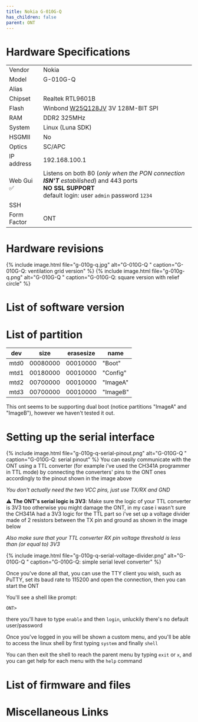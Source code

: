 ```yaml
---
title: Nokia G-010G-Q
has_children: false
parent: ONT
---
```


# Hardware Specifications

|          |               |
|-------------|-------------------------------------------------|
| Vendor   | Nokia        |
| Model    | G-010G-Q      |
| Alias | |
| Chipset  | Realtek RTL9601B |
| Flash | Winbond <a href="https://www.winbond.com/resource-files/w25q128jv%20revf%2003272018%20plus.pdf">W25Q128JV</a> 3V 128M-BIT SPI |
| RAM | DDR2 325MHz  |
| System | Linux (Luna SDK)  |
| HSGMII | No |
| Optics | SC/APC |
| IP address | 192.168.100.1   |
| Web Gui ✅ | Listens on both 80 (*only when the PON connection **ISN'T** estabilished*) and 443 ports<br>**NO SSL SUPPORT**<br>default login: user `admin` password `1234` |
| SSH | |
| Form Factor | ONT |

# Hardware revisions

{% include image.html file="g-010g-q.jpg"  alt="G-010G-Q " caption="G-010G-Q: ventilation grid version" %}
{% include image.html file="g-010g-q.png"  alt="G-010G-Q " caption="G-010G-Q: square version with relief circle" %}

# List of software version
# List of partition

| dev   | size     | erasesize | name            |
| ----- | -------- | --------- | --------------- |
| mtd0 | 00080000 | 00010000 | "Boot" |
| mtd1 | 00180000 | 00010000 | "Config" |
| mtd2 | 00700000 | 00010000 | "ImageA" |
| mtd3 | 00700000 | 00010000 | "ImageB" |

This ont seems to be supporting dual boot (notice partitions "ImageA" and "ImageB"), however we haven't tested it out. 

# Setting up the serial interface
{% include image.html file="g-010g-q-serial-pinout.png"  alt="G-010G-Q " caption="G-010G-Q: serial pinout" %}
You can easily communicate with the ONT using a TTL converter (for example i've used the CH341A programmer in TTL mode) by connecting the converters' pins to the ONT ones accordingly to the pinout shown in the image above

*You don't actually need the two VCC pins, just use TX/RX and GND*

⚠️ **The ONT's serial logic is 3V3**: Make sure the logic of your TTL converter is 3V3 too otherwise you might damage the ONT, in my case i wasn't sure the CH341A had a 3V3 logic for the TTL part so i've set up a voltage divider made of 2 resistors between the TX pin and ground as shown in the image below

*Also make sure that your TTL converter RX pin voltage threshold is less than (or equal to) 3V3*

{% include image.html file="g-010g-q-serial-voltage-divider.png"  alt="G-010G-Q " caption="G-010G-Q: simple serial level converter" %}

Once you've done all that, you can use the TTY client you wish, such as PuTTY, set its baud rate to 115200 and open the connection, then you can start the ONT

You'll see a shell like prompt:
```
ONT>
```
there you'll have to type `enable` and then `login`, unluckily there's no default user/password

Once you've logged in you will be shown a custom menu, and you'll be able to access the linux shell by first typing `system` and finally `shell`

You can then exit the shell to reach the parent menu by typing `exit` or `x`, and you can get help for each menu with the `help` command

# List of firmware and files
# Miscellaneous Links

